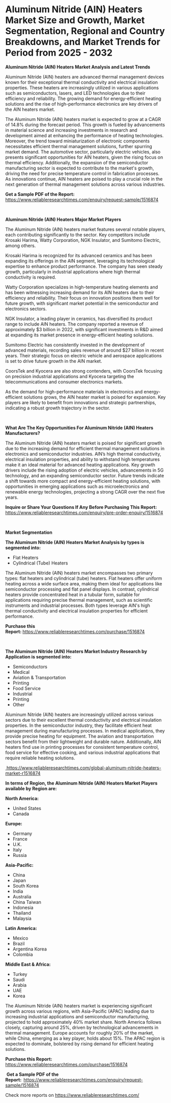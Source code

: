 <p><h1>Aluminum Nitride (AlN) Heaters Market Size and Growth, Market Segmentation, Regional and Country Breakdowns, and Market Trends for Period from 2025 -  2032</h1></p><p><strong>Aluminum Nitride (AlN) Heaters Market Analysis and Latest Trends</strong></p>
<p><p>Aluminum Nitride (AlN) heaters are advanced thermal management devices known for their exceptional thermal conductivity and electrical insulation properties. These heaters are increasingly utilized in various applications such as semiconductors, lasers, and LED technologies due to their efficiency and reliability. The growing demand for energy-efficient heating solutions and the rise of high-performance electronics are key drivers of the AlN heaters market.</p><p>The Aluminum Nitride (AlN) heaters market is expected to grow at a CAGR of 14.8% during the forecast period. This growth is fueled by advancements in material science and increasing investments in research and development aimed at enhancing the performance of heating technologies. Moreover, the trend toward miniaturization of electronic components necessitates efficient thermal management solutions, further spurring market demand. The automotive sector, particularly electric vehicles, also presents significant opportunities for AlN heaters, given the rising focus on thermal efficiency. Additionally, the expansion of the semiconductor manufacturing sector is expected to contribute to the market's growth, driving the need for precise temperature control in fabrication processes. As innovations continue, AlN heaters are poised to play a crucial role in the next generation of thermal management solutions across various industries.</p></p>
<p><strong>Get a Sample PDF of the Report:&nbsp;</strong> <a href="https://www.reliableresearchtimes.com/enquiry/request-sample/1516874?utm_campaign=2326&utm_medium=2&utm_source=Github&utm_content=ia&utm_term=07042025&utm_id=aluminum-nitride-aln-heaters">https://www.reliableresearchtimes.com/enquiry/request-sample/1516874</a></p>
<p>&nbsp;</p>
<p><strong>Aluminum Nitride (AlN) Heaters Major Market Players</strong></p>
<p><p>The Aluminum Nitride (AlN) heaters market features several notable players, each contributing significantly to the sector. Key competitors include Krosaki Harima, Watty Corporation, NGK Insulator, and Sumitomo Electric, among others.</p><p>Krosaki Harima is recognized for its advanced ceramics and has been expanding its offerings in the AlN segment, leveraging its technological expertise to enhance product performance. The company has seen steady growth, particularly in industrial applications where high thermal conductivity is required.</p><p>Watty Corporation specializes in high-temperature heating elements and has been witnessing increasing demand for its AlN heaters due to their efficiency and reliability. Their focus on innovation positions them well for future growth, with significant market potential in the semiconductor and electronics sectors.</p><p>NGK Insulator, a leading player in ceramics, has diversified its product range to include AlN heaters. The company reported a revenue of approximately $3 billion in 2022, with significant investments in R&D aimed at expanding its market presence in energy-efficient heating solutions.</p><p>Sumitomo Electric has consistently invested in the development of advanced materials, recording sales revenue of around $27 billion in recent years. Their strategic focus on electric vehicle and aerospace applications is set to drive future growth in the AlN market.</p><p>CoorsTek and Kyocera are also strong contenders, with CoorsTek focusing on precision industrial applications and Kyocera targeting the telecommunications and consumer electronics markets.</p><p>As the demand for high-performance materials in electronics and energy-efficient solutions grows, the AlN heater market is poised for expansion. Key players are likely to benefit from innovations and strategic partnerships, indicating a robust growth trajectory in the sector.</p></p>
<p>&nbsp;</p>
<p><strong>What Are The Key Opportunities For Aluminum Nitride (AlN) Heaters Manufacturers?</strong></p>
<p><p>The Aluminum Nitride (AlN) heaters market is poised for significant growth due to the increasing demand for efficient thermal management solutions in electronics and semiconductor industries. AlN’s high thermal conductivity, electrical insulation properties, and ability to withstand high temperatures make it an ideal material for advanced heating applications. Key growth drivers include the rising adoption of electric vehicles, advancements in 5G technology, and an expanding semiconductor sector. Future trends indicate a shift towards more compact and energy-efficient heating solutions, with opportunities in emerging applications such as microelectronics and renewable energy technologies, projecting a strong CAGR over the next five years.</p></p>
<p><strong>Inquire or Share Your Questions If Any Before Purchasing This Report:</strong> <a href="https://www.reliableresearchtimes.com/enquiry/pre-order-enquiry/1516874?utm_campaign=2326&utm_medium=2&utm_source=Github&utm_content=ia&utm_term=07042025&utm_id=aluminum-nitride-aln-heaters">https://www.reliableresearchtimes.com/enquiry/pre-order-enquiry/1516874</a></p>
<p>&nbsp;</p>
<p><strong>Market Segmentation</strong></p>
<p><strong>The Aluminum Nitride (AlN) Heaters Market Analysis by types is segmented into:</strong></p>
<p><ul><li>Flat Heaters</li><li>Cylindrical (Tube) Heaters</li></ul></p>
<p><p>The Aluminum Nitride (AlN) heaters market encompasses two primary types: flat heaters and cylindrical (tube) heaters. Flat heaters offer uniform heating across a wide surface area, making them ideal for applications like semiconductor processing and flat panel displays. In contrast, cylindrical heaters provide concentrated heat in a tubular form, suitable for applications requiring precise thermal management, such as scientific instruments and industrial processes. Both types leverage AlN's high thermal conductivity and electrical insulation properties for efficient performance.</p></p>
<p><strong>Purchase this Report:&nbsp;</strong><a href="https://www.reliableresearchtimes.com/purchase/1516874?utm_campaign=2326&utm_medium=2&utm_source=Github&utm_content=ia&utm_term=07042025&utm_id=aluminum-nitride-aln-heaters">https://www.reliableresearchtimes.com/purchase/1516874</a></p>
<p>&nbsp;</p>
<p><strong>The Aluminum Nitride (AlN) Heaters Market Industry Research by Application is segmented into:</strong></p>
<p><ul><li>Semiconductors</li><li>Medical</li><li>Aviation & Transportation</li><li>Printing</li><li>Food Service</li><li>Industrial</li><li>Printing</li><li>Other</li></ul></p>
<p><p>Aluminum Nitride (AlN) heaters are increasingly utilized across various sectors due to their excellent thermal conductivity and electrical insulation properties. In the semiconductor industry, they facilitate efficient heat management during manufacturing processes. In medical applications, they provide precise heating for equipment. The aviation and transportation sectors benefit from their lightweight and durable nature. Additionally, AlN heaters find use in printing processes for consistent temperature control, food service for effective cooking, and various industrial applications that require reliable heating solutions.</p></p>
<p><a href="https://www.reliableresearchtimes.com/global-aluminum-nitride-heaters-market-r1516874?utm_campaign=2326&utm_medium=2&utm_source=Github&utm_content=ia&utm_term=07042025&utm_id=aluminum-nitride-aln-heaters">&nbsp;https://www.reliableresearchtimes.com/global-aluminum-nitride-heaters-market-r1516874</a></p>
<p><strong>In terms of Region, the Aluminum Nitride (AlN) Heaters Market Players available by Region are:</strong></p>
<p>
    <p> <strong> North America: </strong>
        <ul>
            <li>United States</li>
            <li>Canada</li>
        </ul>
        </p> 
    <p> <strong> Europe: </strong>
        <ul>
            <li>Germany</li>
            <li>France</li>
            <li>U.K.</li>
            <li>Italy</li>
            <li>Russia</li>
        </ul>
        </p> 
    <p> <strong> Asia-Pacific: </strong>
        <ul>
            <li>China</li>
            <li>Japan</li>
            <li>South Korea</li>
            <li>India</li>
            <li>Australia</li>
            <li>China Taiwan</li>
            <li>Indonesia</li>
            <li>Thailand</li>
            <li>Malaysia</li>
        </ul>
        </p> 
    <p> <strong> Latin America: </strong>
        <ul>
            <li>Mexico</li>
            <li>Brazil</li>
            <li>Argentina Korea</li>
            <li>Colombia</li>
        </ul>
        </p> 
    <p> <strong> Middle East & Africa: </strong>
        <ul>
            <li>Turkey</li>
            <li>Saudi</li>
            <li>Arabia</li>
            <li>UAE</li>
            <li>Korea</li>
        </ul>
    </p>
    </p>
<p><p>The Aluminum Nitride (AlN) heaters market is experiencing significant growth across various regions, with Asia-Pacific (APAC) leading due to increasing industrial applications and semiconductor manufacturing, projected to hold approximately 40% market share. North America follows closely, capturing around 25%, driven by technological advancements in thermal management. Europe accounts for roughly 20% of the market, while China, emerging as a key player, holds about 15%. The APAC region is expected to dominate, bolstered by rising demand for efficient heating solutions.</p></p>
<p><strong>Purchase this Report: </strong><a href="https://www.reliableresearchtimes.com/purchase/1516874?utm_campaign=2326&utm_medium=2&utm_source=Github&utm_content=ia&utm_term=07042025&utm_id=aluminum-nitride-aln-heaters">https://www.reliableresearchtimes.com/purchase/1516874</a></p>
<p>&nbsp;<strong>Get a Sample PDF of the Report:&nbsp;&nbsp;</strong><a href="https://www.reliableresearchtimes.com/enquiry/request-sample/1516874?utm_campaign=2326&utm_medium=2&utm_source=Github&utm_content=ia&utm_term=07042025&utm_id=aluminum-nitride-aln-heaters">https://www.reliableresearchtimes.com/enquiry/request-sample/1516874</a></p>
<p><strong></strong></p>
<p>Check more reports on <a href="https://www.reliableresearchtimes.com/?utm_campaign=2326&utm_medium=2&utm_source=Github&utm_content=ia&utm_term=07042025&utm_id=aluminum-nitride-aln-heaters">https://www.reliableresearchtimes.com/</a></p>